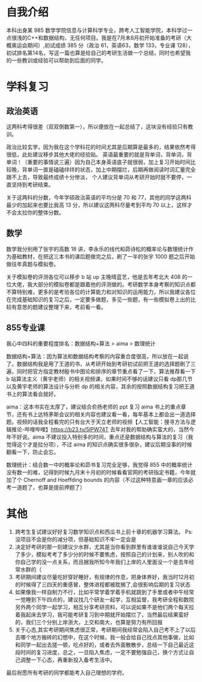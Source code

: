 # 自我介绍
本科出身某 985 数学学院信息与计算科学专业，跨考⼈⼯智能学院，本科学过⼀点很浅的C++和数据结构，⽆任何项⽬。我是在7⽉末8⽉初开始准备的考研（⼤概奥运会期间）,初试成绩 385 分（政治 61，英语63，数学 133，专业课 128），初试排名第14名，写这⼀篇也算是给⾃⼰的考研⽣活做⼀个总结，同时也希望我的⼀些教训或经验可以帮助到后⾯的同学。

# 学科复习
## 政治英语
这两科考得很差（双双倒数第⼀），所以便放在⼀起总结了，这块没有经验只有教训。 

政治⽐较⽞学，因为我在这个学科花的时间尤其是后期算是最多的，结果依然考得很低，此处建议移步其他⼤佬的经验贴。 
英语最重要的就是背单词，背单词，背单词！（重要的事情说三遍）因为⾃⼰本身英语底⼦就很弱，加上复习开始时间⽐较晚，背单词⼀直是磕磕绊绊的状态，加上中期摆烂，后期再做阅读时词汇量完全跟不上去，导致最终成绩⼗分惨淡，
个⼈建议背单词从考研开始时就不要停，⼀直坚持到考研结束。 

关于这两科的分数，今年学硕政治英语的平均分是 70 和 77，其他的同学这两科最少的加起来也要⽐我⾼ 13 分，所以建议这两科尽量考到平均 70 以上，这样才不会太拉你的整体分数。

## 数学
数学我分别⽤了张宇的⾼数 18 讲，李永乐的线代和茆诗松的概率论与数理统计作为基础教材，在把这三本书的课后题做完之后，刷了⼀半的张宇 1000 题之后开始做往年真题与模拟卷。 

关于模拟卷的评测各位可以移步 b 站 up 主晚晴蓝艺，他是去年考北⼤ 408 的⼀位⼤佬，我⼤部分的模拟卷都是跟着他的评测做的。考研数学本身考察的知识点都不算特别难，更多的是考验各位的计算能⼒和对知识的运用能力，所以我建议各位在完成基础知识的复习之后，⼀定要多做题，多⻅⼀些题，有⼀些模拟卷上出的⽐较有意思的题建议整理下来，考前看⼀看。

## 855专业课
我⼼中四科的重要程度排名：数据结构+算法 > aima > 数理统计 

数据结构+算法：因为算法和数据结构考察的内容重合度很⾼，所以放在⼀起说了。数据结构我是⽤了王道的书，从考研开始到考研初试前把王道的选择题刷了三遍，同时把官⽅指定教材殷书中图论和排序的章节重点看了⼀下，算法推荐看⼀下 b 站算法主义（⻩宇⽼师）的相关视频课，如果时间不够的话建议只看 dp那⼏节以及⻩宇⽼师的算法设计与分析 dp 的相关内容，其余的按照数据结构复习把王道书上的算法看会就好。 

aima：这本书实在太厚了，建议结合俞扬⽼师的 ppt 复习 aima 书上的重点章节，还有书上达特茅斯会议的相关内容也建议看⼀看，每年基本上都会出⼀道选择题。视频的话我全程看完的只有台⼤于天⽴⽼师的视频【人工智能：搜寻方法与逻辑推论-哔哩哔哩】https://b23.tv/5lPW74T 去年对我的帮助确实蛮⼤的，当然今年不好说。aima 不建议投⼊特别多的时间，重点还是数据结构与算法的复习（我觉得这个才是拉分项），不过 aima 的知识点确实很多很杂，建议后期没事的时候翻看⼀下，防⽌会忘。 

数理统计：结合数⼀中的概率论和茆书复习完全⾜够，我觉得 855 中的概率统计没有数⼀的难，记得到时候九⽉末⼗⽉初的时候看看官⽹的考研指定书籍，今年就加了个 Chernoff and Hoeffding bounds 的内容（不过这种特意画⼀章的应该必考⼀道题了，也算是提前押题了）


# 其他
1. 跨考生复试建议好好复习数学知识点和西瓜书上前十章的机器学习算法。
Ps:没项目不会是你的减分项，但基础知识不牢一定会是 
2. 决定好考研的那一刻建议少水群，尤其是当你看到群里有谁谁谁说自己今天学了多少，模拟考考了多少分的时候不要焦虑，按照自己的计划来，别人吹的和你自己学的没一点关系，而且据我所知今年我们上岸的人里面没一个是去年经常水群的（ 
3. 考研期间建议尽量吃好穿好睡好，有规律的作息，把身体养好，我当时12月初的时候得了三四天的重感冒，整体进程都被耽搁了,会很影响后期的复习状态 
4. 如果像我一样自制力不行，比如平常学着学着手机就跳到了手里或者中午经常一觉睡到下午四点的，建议找几个研友一起学，互相监督，我考研全程和数院另外两个同学一起学习，相互分享考研资料，可以说如果不是他们两个每天拉着我起床去学习，我可能考研复习到中期就开始摆烂了，当然最后结果蛮好的，我们三个分别上岸浙大，上交和南大，也算是努力有所回报 
5. 关于心态,其实考研期间焦虑很正常，考研期间我经常会陷入自己考不上了以后去哪个地方搬砖的幻想中，在这个时候，我一般会给自己找点其他事做，比如和同学一起出去搓一顿，吃点好的，或者去外面散散步，总结一下自己最近这段时间的复习进度，总之，一旦陷入焦虑，一定不要勉强自己，换个方式让自己调整一下心态，再重新投入备考生活中。 

最后祝愿所有考研的同学都能考入自己理想的学府。
